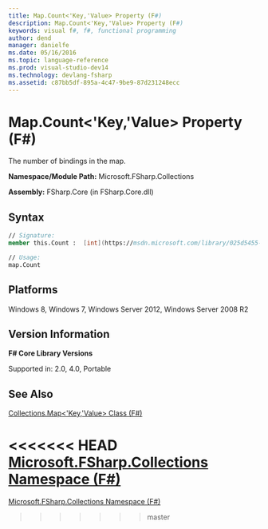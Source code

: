 ```yaml
---
title: Map.Count<'Key,'Value> Property (F#)
description: Map.Count<'Key,'Value> Property (F#)
keywords: visual f#, f#, functional programming
author: dend
manager: danielfe
ms.date: 05/16/2016
ms.topic: language-reference
ms.prod: visual-studio-dev14
ms.technology: devlang-fsharp
ms.assetid: c87bb5df-895a-4c47-9be9-87d231248ecc
---
```


# Map.Count<'Key,'Value> Property (F#)

The number of bindings in the map.

**Namespace/Module Path:** Microsoft.FSharp.Collections

**Assembly:** FSharp.Core (in FSharp.Core.dll)


## Syntax

```fsharp
// Signature:
member this.Count :  [int](https://msdn.microsoft.com/library/025d5455-3622-4ea5-9573-3ecbd4ee1375)

// Usage:
map.Count
```

## Platforms
Windows 8, Windows 7, Windows Server 2012, Windows Server 2008 R2

## Version Information
**F# Core Library Versions**

Supported in: 2.0, 4.0, Portable

## See Also
[Collections.Map&#60;'Key,'Value&#62; Class &#40;F&#35;&#41;](Collections.Map%5B%27Key%2C%27Value%5D-Class-%5BFSharp%5D.md)

<<<<<<< HEAD
[Microsoft.FSharp.Collections Namespace &#40;F&#35;&#41;](Microsoft.FSharp.Collections-Namespace-%5BFSharp%5D.md)
=======
[Microsoft.FSharp.Collections Namespace &#40;F&#35;&#41;](Microsoft.FSharp.Collections-Namespace-%5BFSharp%5D.md)
>>>>>>> master
